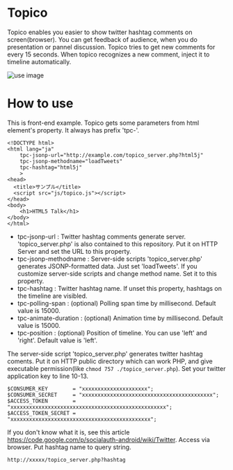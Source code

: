 # Topico
Topico enables you easier to show twitter hashtag comments on screen(browser). You can get feedback of audience, when you do presentation or pannel discussion. Topico tries to get new comments for every 15 seconds. When topico recognizes a new comment, inject it to timeline automatically.

![use image](https://qkwkw.github.io/readme_images/topico.jpg)

# How to use

This is front-end example. Topico gets some parameters from html element's property. It always has prefix 'tpc-'.

    <!DOCTYPE html>
    <html lang="ja"
        tpc-jsonp-url="http://example.com/topico_server.php?html5j"
        tpc-jsonp-methodname="loadTweets"
        tpc-hashtag="html5j"
        >
    <head>
      <title>サンプル</title>
      <script src="js/topico.js"></script>
    </head>
    <body>
    	<h1>HTML5 Talk</h1>
    </body>
    </html>

- tpc-jsonp-url : Twitter hashtag comments generate server. 'topico_server.php' is also contained to this repository. Put it on HTTP Server and set the URL to this property.
- tpc-jsonp-methodname : Server-side scripts 'topico_server.php' generates JSONP-formatted data. Just set 'loadTweets'. If you customize server-side scripts and change method name. Set it to this property.
- tpc-hashtag : Twitter hashtag name. If unset this property, hashtags on the timeline are visibled.
- tpc-polling-span : (optional) Polling span time by millisecond. Default value is 15000.
- tpc-animate-duration : (optional) Animation time by millisecond. Default value is 15000.
- tpc-position : (optional) Position of timeline. You can use 'left' and 'right'. Default value is 'left'.

The server-side script 'topico_server.php' generates twitter hashtag coments. Put it on HTTP public directory which can work PHP, and give executable permission(like `chmod 757 ./topico_server.php`). Set your twitter application key to line 10-13.

    $CONSUMER_KEY        = "xxxxxxxxxxxxxxxxxxxxx";
    $CONSUMER_SECRET     = "xxxxxxxxxxxxxxxxxxxxxxxxxxxxxxxxxxxxxxxxxx";
    $ACCESS_TOKEN        = "xxxxxxxxxxxxxxxxxxxxxxxxxxxxxxxxxxxxxxxxxxxxxxxxxx";
    $ACCESS_TOKEN_SECRET = "xxxxxxxxxxxxxxxxxxxxxxxxxxxxxxxxxxxxxxxxxxxxx";

If you don't know what it is, see this article https://code.google.com/p/socialauth-android/wiki/Twitter. Access via browser. Put hashtag name to query string.

    http://xxxxx/topico_server.php?hashtag

